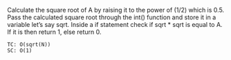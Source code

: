Calculate the square root of A by raising it to the power of (1/2) which is 0.5.
Pass the calculated square root through the int() function and store it in a variable let’s say sqrt.
Inside a if statement check if sqrt * sqrt is equal to A.
If it is then return 1, else return 0.

    TC: O(sqrt(N))
    SC: O(1)